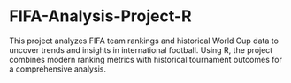 # FIFA-Analysis-Project-R
This project analyzes FIFA team rankings and historical World Cup data to uncover trends and insights in international football. Using R, the project combines modern ranking metrics with historical tournament outcomes for a comprehensive analysis.
